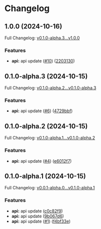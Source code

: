 # Changelog

## 1.0.0 (2024-10-16)

Full Changelog: [v0.1.0-alpha.3...v1.0.0](https://github.com/MpesaFlow/mpesaflow-node/compare/v0.1.0-alpha.3...v1.0.0)

### Features

* **api:** api update ([#10](https://github.com/MpesaFlow/mpesaflow-node/issues/10)) ([2203130](https://github.com/MpesaFlow/mpesaflow-node/commit/22031308e3250c99051981a56237e436092b0558))

## 0.1.0-alpha.3 (2024-10-15)

Full Changelog: [v0.1.0-alpha.2...v0.1.0-alpha.3](https://github.com/MpesaFlow/mpesaflow-node/compare/v0.1.0-alpha.2...v0.1.0-alpha.3)

### Features

* **api:** api update ([#6](https://github.com/MpesaFlow/mpesaflow-node/issues/6)) ([4729bbf](https://github.com/MpesaFlow/mpesaflow-node/commit/4729bbf9696a6e17688347296bb36942af8acab2))

## 0.1.0-alpha.2 (2024-10-15)

Full Changelog: [v0.1.0-alpha.1...v0.1.0-alpha.2](https://github.com/MpesaFlow/mpesaflow-node/compare/v0.1.0-alpha.1...v0.1.0-alpha.2)

### Features

* **api:** api update ([#4](https://github.com/MpesaFlow/mpesaflow-node/issues/4)) ([e6012f7](https://github.com/MpesaFlow/mpesaflow-node/commit/e6012f720e1975d61e5c473470747a9d47a86c4f))

## 0.1.0-alpha.1 (2024-10-15)

Full Changelog: [v0.0.1-alpha.0...v0.1.0-alpha.1](https://github.com/MpesaFlow/mpesaflow-node/compare/v0.0.1-alpha.0...v0.1.0-alpha.1)

### Features

* **api:** api update ([c0c82f9](https://github.com/MpesaFlow/mpesaflow-node/commit/c0c82f98599800dcdd28b3dd84a03bdc765441b4))
* **api:** api update ([9b067d6](https://github.com/MpesaFlow/mpesaflow-node/commit/9b067d660892dfd5f5f59fcfa6bd48dd765a102a))
* **api:** api update ([#1](https://github.com/MpesaFlow/mpesaflow-node/issues/1)) ([f4bf33e](https://github.com/MpesaFlow/mpesaflow-node/commit/f4bf33e4fc61b101cd1a59dea6abcf29a30b0c3a))
